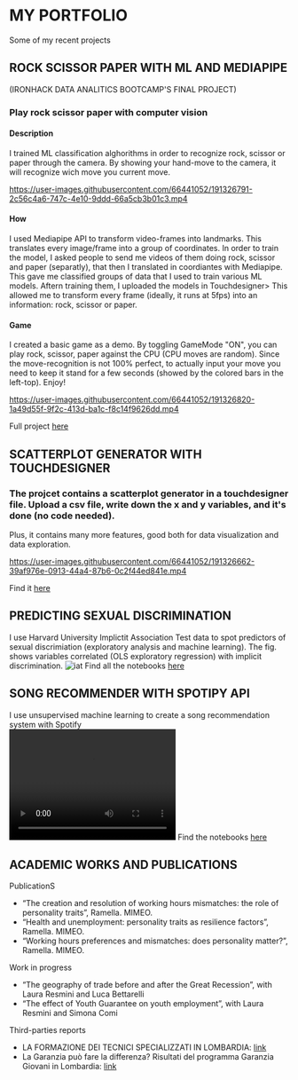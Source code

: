 # MY PORTFOLIO
Some of my recent projects 

## ROCK SCISSOR PAPER WITH ML AND MEDIAPIPE 
(IRONHACK DATA ANALITICS BOOTCAMP'S FINAL PROJECT)
### Play rock scissor paper with computer vision
#### Description
I trained ML classification alghorithms in order to recognize rock, scissor or paper through the camera. By showing your hand-move to the camera, it will recognize wich move you current move. 

https://user-images.githubusercontent.com/66441052/191326791-2c56c4a6-747c-4e10-9ddd-66a5cb3b01c3.mp4


#### How 
I used Mediapipe API to transform video-frames into landmarks. This translates every image/frame into a group of coordinates. In order to train the model, I asked people to send me videos of them doing rock, scissor and paper (separatly), that then I translated in coordiantes with Mediapipe. This gave me classified groups of data that I used to train various ML models. Aftern training them, I uploaded the models in Touchdesigner> This allowed me to transform every frame (ideally, it runs at 5fps) into an information: rock, scissor or paper.

#### Game
I created a basic game as a demo. By toggling GameMode "ON", you can play rock, scissor, paper against the CPU (CPU moves are random). Since the move-recognition is not 100% perfect, to actually input your move you need to keep it stand for a few seconds (showed by the colored bars in the left-top). 
Enjoy!

https://user-images.githubusercontent.com/66441052/191326820-1a49d55f-9f2c-413d-ba1c-f8c14f9626dd.mp4

Full project [here](https://github.com/tommella90/Rock-Scissor-Paper-move-recognition)


## SCATTERPLOT GENERATOR WITH TOUCHDESIGNER
### The projcet contains a scatterplot generator in a touchdesigner file. Upload a csv file, write down the x and y variables, and it's done (no code needed). 
Plus, it contains many more features, good both for data visualization and data exploration. 

https://user-images.githubusercontent.com/66441052/191326662-39af976e-0913-44a4-87b6-0c2f44ed841e.mp4

Find it [here](https://github.com/tommella90/Scatterplot-generator-Touchdesigner)
 
## PREDICTING SEXUAL DISCRIMINATION 
I use Harvard University Implictit Association Test data to spot predictors of sexual discrimiation (exploratory analysis and machine learning). The fig. shows variables correlated (OLS exploratory regression) with implicit discrimination. 
![iat](https://user-images.githubusercontent.com/66441052/190933239-2138148c-28d9-4ffa-a0c4-aa139a63c7c4.png)
Find all the notebooks [here](https://github.com/tommella90/Predicting-sexual-discrimination)


## SONG RECOMMENDER WITH SPOTIPY API
I use unsupervised machine learning to create a song recommendation system with Spotify        
<video src="https://user-images.githubusercontent.com/66441052/190932717-a2cc9244-8fab-458a-b40f-00dba5cf0743.mp4" width="300" height="200">
</video>
Find the notebooks [here](https://github.com/tommella90/SongRecommender)


## ACADEMIC WORKS AND PUBLICATIONS 
PublicationS
- “The creation and resolution of working hours mismatches: the role of personality traits”, Ramella. MIMEO.
- “Health and unemployment: personality traits as resilience factors”, Ramella. MIMEO.
- “Working hours preferences and mismatches: does personality matter?”, Ramella. MIMEO.

Work in progress
- “The geography of trade before and after the Great Recession”, with Laura Resmini and Luca Bettarelli
- “The effect of Youth Guarantee on youth employment”, with Laura Resmini and Simona Comi

Third-parties reports 
- LA FORMAZIONE DEI TECNICI SPECIALIZZATI IN LOMBARDIA: [link](https://www.consiglio.regione.lombardia.it/wps/wcm/connect/53d1bc0c-bce1-47fb-9b80-c0f442d4209c/MV_23_ITS_Rapporto_finale_28apr2021.pdf?MOD=AJPERES&CACHEID=ROOTWORKSPACE-53d1bc0c-bce1-47fb-9b80-c0f442d4209c-nB5MPt5)
- La Garanzia può fare la differenza? Risultati del programma Garanzia Giovani in Lombardia: [link](https://www.consiglio.regione.lombardia.it/wps/wcm/connect/0139ff5a-66f2-4c00-a169-d408ce2755bc/MV_27_GaranziaGiovani_RapportoFinale_17mag2022.pdf?MOD=AJPERES&CACHEID=ROOTWORKSPACE-0139ff5a-66f2-4c00-a169-d408ce2755bc-o5I9Cqb)



